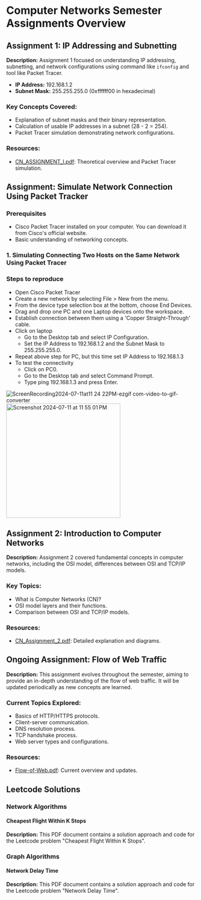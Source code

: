 # Computer Networks Semester Assignments Overview

## Assignment 1: IP Addressing and Subnetting

**Description:** Assignment 1 focused on understanding IP addressing, subnetting, and network configurations using command like `ifconfig` and tool like Packet Tracer.

- **IP Address:** 192.168.1.2
- **Subnet Mask:** 255.255.255.0 (0xffffff00 in hexadecimal)

### Key Concepts Covered:
- Explanation of subnet masks and their binary representation.
- Calculation of usable IP addresses in a subnet (28 - 2 = 254).
- Packet Tracer simulation demonstrating network configurations.

### Resources:
- [CN_ASSIGNMENT_I.pdf](CN_ASSIGNMENT_I.pdf): Theoretical overview and Packet Tracer simulation.



## Assignment: Simulate Network Connection Using Packet Tracker

### Prerequisites
- Cisco Packet Tracer installed on your computer. You can download it from Cisco's official website.
- Basic understanding of networking concepts.

### 1. Simulating Connecting Two Hosts on the Same Network Using Packet Tracer
### Steps to reproduce
- Open Cisco Packet Tracer
- Create a new network by selecting File > New from the menu.
- From the device type selection box at the bottom, choose End Devices.
- Drag and drop one PC and one Laptop devices onto the workspace.
- Establish connection between them using a 'Copper Straight-Through' cable.
- Click on laptop
    - Go to the Desktop tab and select IP Configuration.
    - Set the IP Address to 192.168.1.2 and the Subnet Mask to 255.255.255.0.
- Repeat above step for PC, but this time set IP Address to 192.168.1.3
- To test the connectivity
    - Click on PC0.
    - Go to the Desktop tab and select Command Prompt.
    - Type ping 192.168.1.3 and press Enter.

![ScreenRecording2024-07-11at11 24 22PM-ezgif com-video-to-gif-converter](https://github.com/Aayush518/Computer-Networks-/assets/63596895/dae1a561-59fa-438c-bfce-a57ee41ba345)
<img width="303" alt="Screenshot 2024-07-11 at 11 55 01 PM" src="https://github.com/Aayush518/Computer-Networks-/assets/63596895/77d4c502-1a9d-4584-bfb0-073341831b99">


## Assignment 2: Introduction to Computer Networks

**Description:** Assignment 2 covered fundamental concepts in computer networks, including the OSI model, differences between OSI and TCP/IP models.

### Key Topics:
- What is Computer Networks (CN)?
- OSI model layers and their functions.
- Comparison between OSI and TCP/IP models.

### Resources:
- [CN_Assignment_2.pdf](CN_Assignment_2.pdf): Detailed explanation and diagrams.

## Ongoing Assignment: Flow of Web Traffic

**Description:** This assignment evolves throughout the semester, aiming to provide an in-depth understanding of the flow of web traffic. It will be updated periodically as new concepts are learned.

### Current Topics Explored:
- Basics of HTTP/HTTPS protocols.
- Client-server communication.
- DNS resolution process.
- TCP handshake process.
- Web server types and configurations.

### Resources:
- [Flow-of-Web.pdf](Flow-of-Web.pdf): Current overview and updates.

## Leetcode Solutions

### Network Algorithms

#### Cheapest Flight Within K Stops

**Description:** This PDF document contains a solution approach and code for the Leetcode problem "Cheapest Flight Within K Stops".

### Graph Algorithms

#### Network Delay Time

**Description:** This PDF document contains a solution approach and code for the Leetcode problem "Network Delay Time".

